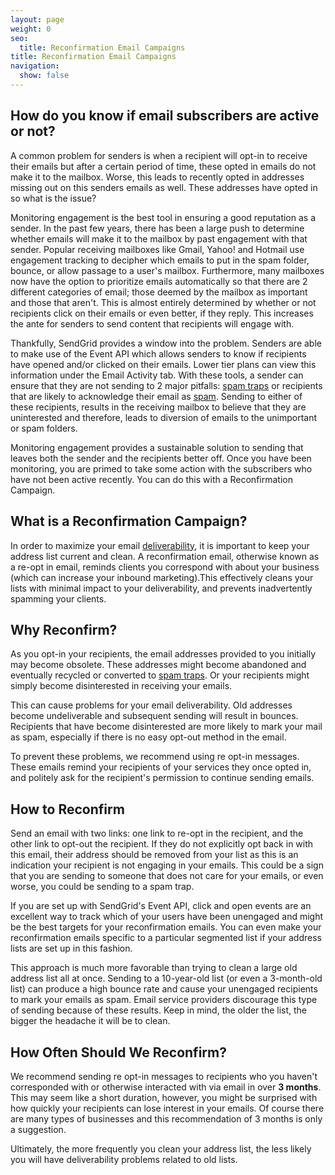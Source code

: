 ```yaml
---
layout: page
weight: 0
seo:
  title: Reconfirmation Email Campaigns
title: Reconfirmation Email Campaigns
navigation:
  show: false
---
```


## 	How do you know if email subscribers are active or not?
 	
A common problem for senders is when a recipient will opt-in to receive their emails but after a certain period of time,
these opted in emails do not make it to the mailbox. Worse, this leads to recently opted in addresses missing out on this
senders emails as well. These addresses have opted in so what is the issue?

Monitoring engagement is the best tool in ensuring a good reputation as a sender. In the past few years, there has been
a large push to determine whether emails will make it to the mailbox by past engagement with that sender. Popular
receiving mailboxes like Gmail, Yahoo! and Hotmail use engagement tracking to decipher which emails to put in the spam folder, bounce, or allow passage to a user's mailbox. Furthermore, many mailboxes now have the option
to prioritize emails automatically so that there are 2 different categories of email; those deemed by the mailbox as
important and those that aren't. This is almost entirely determined by whether or not recipients click on their emails
or even better, if they reply. This increases the ante for senders to send content that recipients will engage with.

Thankfully, SendGrid provides a window into the problem. Senders are able to make use of
the Event API which allows senders to know if recipients have opened and/or clicked on their emails. Lower tier plans
can view this information under the Email Activity tab. With these tools, a sender can ensure that they are not sending
to 2 major pitfalls: [spam traps]({{root_url}}/docs/glossary/spam-traps) or recipients that are likely to acknowledge their email as [spam]({{root_url}}/docs/glossary/spam/). Sending to either of
these recipients, results in the receiving mailbox to believe that they are uninterested and therefore, leads to diversion of emails to the unimportant or spam folders.


Monitoring engagement provides a sustainable solution to sending that leaves both the sender and the recipients better off.
Once you have been monitoring, you are primed to take some action with the subscribers who have not been active recently.
You can do this with a Reconfirmation Campaign.

## 	What is a Reconfirmation Campaign?
 	
In order to maximize your email [deliverability]({{root_url}}/glossary/deliverability/), it is important to keep
your address list current and clean. A reconfirmation email, otherwise
known as a re-opt in email, reminds clients you correspond with about
your business (which can increase your inbound marketing).This effectively
cleans your lists with minimal impact to your deliverability, and
prevents inadvertently spamming your clients.

## 	Why Reconfirm?
 	
As you opt-in your recipients, the email addresses provided to you
initially may become obsolete. These addresses might become abandoned
and eventually recycled or converted to [spam traps]({{root_url}}/glossary/spam-traps/). Or your recipients
might simply become disinterested in receiving your emails.

This can cause problems for your email deliverability. Old addresses
become undeliverable and subsequent sending will result in bounces.
Recipients that have become disinterested are more likely to mark
your mail as spam, especially if there is no easy opt-out method in the email.

To prevent these problems, we recommend using re opt-in messages.
These emails remind your recipients of your services they once opted
in, and politely ask for the recipient's permission to continue sending
emails.

## 	How to Reconfirm
 	
Send an email with two links: one link to re-opt in the recipient,
and the other link to opt-out the recipient. If they do not
explicitly opt back in with this email, their address should be
removed from your list as this is an indication your recipient is not
engaging in your emails. This could be a sign that you are sending to
someone that does not care for your emails, or even worse, you could
be sending to a spam trap.

If you are set up with SendGrid's Event API, click and open events are
an excellent way to track which of your users have been unengaged and
might be the best targets for your reconfirmation emails. You can even
make your reconfirmation emails specific to a particular segmented list
if your address lists are set up in this fashion.

This approach is much more favorable than trying to clean a large old
address list all at once. Sending to a 10-year-old list (or even a
3-month-old list) can produce a high bounce rate and cause your
unengaged recipients to mark your emails as spam. Email service
providers discourage this type of sending because of these results.
Keep in mind, the older the list, the bigger the headache it will be to clean.

## 	How Often Should We Reconfirm?
 	
We recommend sending re opt-in messages to recipients who you haven't
corresponded with or otherwise interacted with via email in over **3
months**. This may seem like a short duration, however, you might be
surprised with how quickly your recipients can lose interest in your
emails. Of course there are many types of businesses and this
recommendation of 3 months is only a suggestion.

Ultimately, the more frequently you clean your address list, the less likely you will have deliverability problems related to old lists.
